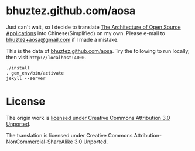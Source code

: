 bhuztez.github.com/aosa
=======================

Just can't wait, so I decide to translate [The Architecture of Open Source Applications](http://www.aosabook.org/en/) into Chinese(Simplified) on my own. Please e-mail to [bhuztez+aosa@gmail.com](mailto:bhuztez+aosa@gmail.com) if I made a mistake.


This is the data of [bhuztez.github.com/aosa](http://bhuztez.github.com/aosa). Try the following to run locally, then visit `http://localhost:4000`.

```
./install
. gem_env/bin/activate
jekyll --server
```


License
=======

The origin work is [licensed under Creative Commons Attribution 3.0 Unported](http://www.aosabook.org/en/index.html#license).

The translation is licensed under Creative Commons Attribution-NonCommercial-ShareAlike 3.0 Unported.




